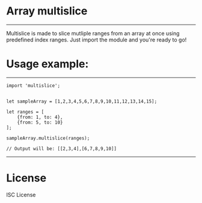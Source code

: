 # Array multislice
---

Multislice is made to slice mutliple ranges from an array at once using predefined index ranges.
Just import the module and you're ready to go!


# Usage example:
---

	import 'multislice';
	
	
	let sampleArray = [1,2,3,4,5,6,7,8,9,10,11,12,13,14,15];
	
	let ranges = [
		{from: 1, to: 4}, 
		{from: 5, to: 10}
	];
	
	sampleArray.multislice(ranges);
	
	// Output will be: [[2,3,4],[6,7,8,9,10]]
	
	
---
# License
ISC License